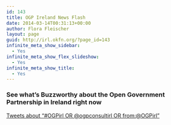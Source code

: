 ```yaml
---
id: 143
title: OGP Ireland News Flash
date: 2014-03-14T00:31:13+00:00
author: Flora Fleischer
layout: page
guid: http://irl.okfn.org/?page_id=143
infinite_meta_show_sidebar:
  - Yes
infinite_meta_show_flex_slideshow:
  - Yes
infinite_meta_show_title:
  - Yes
---
```

### See what&#8217;s Buzzworthy about the Open Government Partnership in Ireland right now

<a class="twitter-timeline" href="https://twitter.com/search?q=%23OGPirl+OR+%40ogpconsultirl+OR+from%3A%40OGPirl" data-widget-id="444267724022091776">Tweets about &#8220;#OGPirl OR @ogpconsultirl OR from:@OGPirl&#8221;</a>